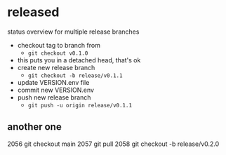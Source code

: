 # released
status overview for multiple release branches

- checkout tag to branch from
    - ```git checkout v0.1.0```
- this puts you in a detached head, that's ok
- create new release branch
    - ```git checkout -b release/v0.1.1```
- update VERSION.env file
- commit new VERSION.env
- push new release branch
    - ```git push -u origin release/v0.1.1```

## another one

 2056  git checkout main
 2057  git pull
 2058  git checkout -b release/v0.2.0